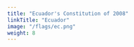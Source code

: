 ```yaml
---
title: "Ecuador's Constitution of 2008"
linkTitle: "Ecuador"
image: "/flags/ec.png"
weight: 8
---
```



